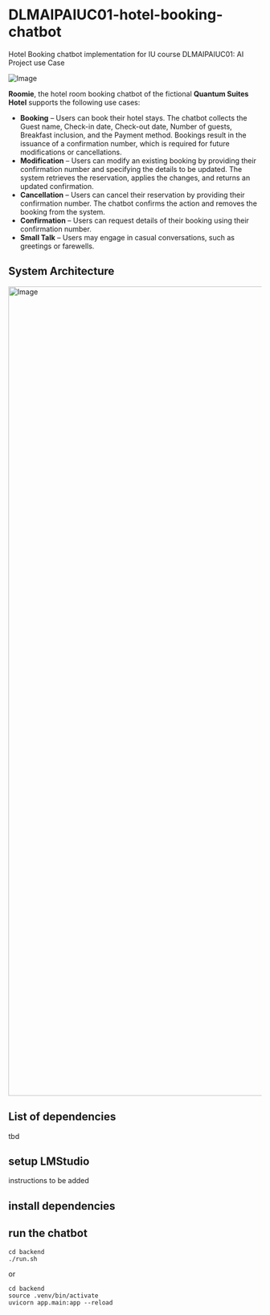 # DLMAIPAIUC01-hotel-booking-chatbot

Hotel Booking chatbot implementation for IU course DLMAIPAIUC01: AI Project use Case

![Image](https://github.com/user-attachments/assets/24775eac-c9bb-4522-96a7-50902aeefc59)

**Roomie**, the hotel room booking chatbot of the fictional **Quantum Suites Hotel** supports the following use cases:

- **Booking** – Users can book their hotel stays. The chatbot collects the Guest name, Check-in date, Check-out date, Number of guests, Breakfast inclusion, and the Payment method. Bookings result in the issuance of a confirmation number, which is required for future modifications or cancellations.
- **Modification** – Users can modify an existing booking by providing their confirmation number and specifying the details to be updated. The system retrieves the reservation, applies the changes, and returns an updated confirmation.
- **Cancellation** – Users can cancel their reservation by providing their confirmation number. The chatbot confirms the action and removes the booking from the system.
- **Confirmation** – Users can request details of their booking using their confirmation number.
- **Small Talk** – Users may engage in casual conversations, such as greetings or farewells.

## System Architecture

<img width="1611" alt="Image" src="https://github.com/user-attachments/assets/1fbe061b-6875-4a59-97c4-68c184f27307" />

## List of dependencies

tbd

## setup LMStudio

instructions to be added

## install dependencies

## run the chatbot

```
cd backend
./run.sh
```

or

```
cd backend
source .venv/bin/activate
uvicorn app.main:app --reload
```

